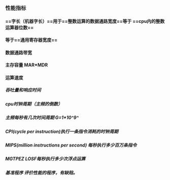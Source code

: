 ### 性能指标

#### ==字长（机器字长）==用于==整数运算的数据通路宽度==等于 ==cpu内的整数运算器位数==

#### 等于==通用寄存器宽度==



#### 数据通路带宽



#### 主存容量  MAR*MDR



#### 运算速度

##### 吞吐量和响应时间

##### cpu时钟周期（主频的倒数）

##### 主频每秒有几次时间周期 G=1*10^9^

##### CPI(cycle per instruction)执行一条指令消耗的时钟周期

##### MIPS(million instructions per second) 每秒执行多少百万条指令

##### MGTPEZ LOSF每秒执行多少次浮点运算



##### 基准程序 评价性能的程序，有缺陷。

